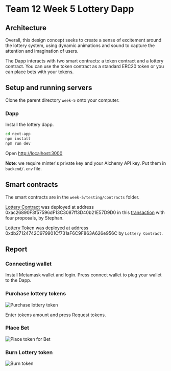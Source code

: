 # Team 12 Week 5 Lottery Dapp

## Architecture

Overall, this design concept seeks to create a sense of excitement around the lottery system, using dynamic animations and sound to capture the attention and imagination of users.

The Dapp interacts with two smart contracts: a token contract and a lottery contract. You can use the token contract as a standard ERC20 token or you can place bets with your tokens.

## Setup and running servers

Clone the parent directory `week-5` onto your computer.

### Dapp

Install the lottery dapp.

```bash
cd next-app
npm install
npm run dev
```

Open [http://localhost:3000](http://localhost:3000)

**Note**: we require minter's private key and your Alchemy API key. Put them in `backend/.env` file.

## Smart contracts

The smart contracts are in the `week-5/testing/contracts` folder.

[Lottery Contract](https://goerli.etherscan.io/address/0xac26890F3f57596dF13C3087ff3D40b21E57D9D0) was deployed at address 0xac26890F3f57596dF13C3087ff3D40b21E57D9D0 in this [transaction](https://goerli.etherscan.io/tx/0x5b0e06f0b472203aa0badbb042d8a1121b9dae3a6a020682f2e2a589a02d3111) with four proposals, by Stephan.

[Lottery Token](https://goerli.etherscan.io/address/0xdb27124742C979901Cf731aF6C9F863A626e956C) was deployed at address 0xdb27124742C979901Cf731aF6C9F863A626e956C by `Lottery Contract`.

## Report

### Connecting wallet

Install Metamask wallet and login. Press connect wallet to plug your wallet to the Dapp.

### Purchase lottery tokens

![Purchase lottery token](./docs/purchase_tokens.png 'Purchase Lottery tokens')

Enter tokens amount and press Request tokens.

### Place Bet

![Place token for Bet](./docs/bet.png 'Place token for Bet')

### Burn Lottery token

![Burn token](./docs/burn_token.png 'Burning token')
